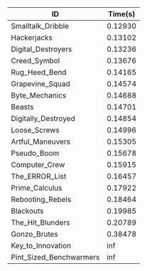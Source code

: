 |ID|Time(s)|
|-|-|
|Smalltalk_Dribble|0.12930|
|Hackerjacks|0.13102|
|Digital_Destroyers|0.13236|
|Creed_Symbol|0.13676|
|Rug_Heed_Bend|0.14165|
|Grapevine_Squad|0.14574|
|Byte_Mechanics|0.14688|
|Beasts|0.14701|
|Digitally_Destroyed|0.14854|
|Loose_Screws|0.14996|
|Artful_Maneuvers|0.15305|
|Pseudo_Boom|0.15678|
|Computer_Crew|0.15915|
|The_ERROR_List|0.16457|
|Prime_Calculus|0.17922|
|Rebooting_Rebels|0.18464|
|Blackouts|0.19985|
|The_Hit_Blunders|0.20789|
|Gonzo_Brutes|0.38478|
|Key_to_Innovation|inf|
|Pint_Sized_Benchwarmers|inf|
